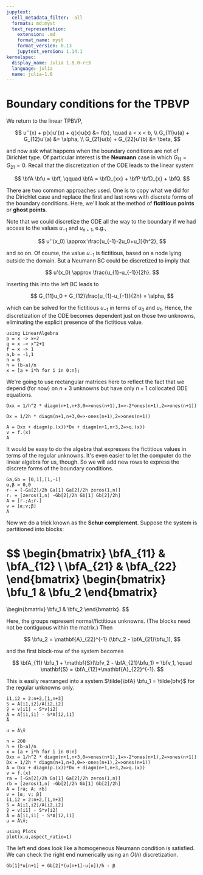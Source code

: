 ```yaml
---
jupytext:
  cell_metadata_filter: -all
  formats: md:myst
  text_representation:
    extension: .md
    format_name: myst
    format_version: 0.13
    jupytext_version: 1.14.1
kernelspec:
  display_name: Julia 1.8.0-rc3
  language: julia
  name: julia-1.8
---
```


# Boundary conditions for the TPBVP

We return to the linear TPBVP,

$$
u''(x) + p(x)u'(x) + q(x)u(x) &= f(x), \quad a < x < b, \\ 
G_{11}u(a) + G_{12}u'(a)  &= \alpha, \\ 
G_{21}u(b) + G_{22}u'(b)  &= \beta,
$$

and now ask what happens when the boundary conditions are not of Dirichlet type. Of particular interest is the **Neumann** case in which $G_{11}=G_{21}=0$. Recall that the discretization of the ODE leads to the linear system

$$
\bfA \bfu = \bff, \qquad \bfA = \bfD_{xx} + \bfP \bfD_{x} + \bfQ.
$$

There are two common approaches used. One is to copy what we did for the Dirichlet case and replace the first and last rows with discrete forms of the boundary conditions. Here, we'll look at the method of **fictitious points** or **ghost points**.

Note that we could discretize the ODE all the way to the boundary if we had access to the values $u_{-1}$ and $u_{n+1}$, e.g.,

$$
u''(x_0) \approx \frac{u_{-1}-2u_0+u_1}{h^2},
$$

and so on. Of course, the value $u_{-1}$ is fictitious, based on a node lying outside the domain. But a Neumann BC could be discretized to imply that

$$
u'(x_0) \approx \frac{u_{1}-u_{-1}}{2h}. 
$$

Inserting this into the left BC leads to

$$
G_{11}u_0 + G_{12}\frac{u_{1}-u_{-1}}{2h}  = \alpha, 
$$

which can be solved for the fictitious $u_{-1}$ in terms of $u_0$ and $u_1$. Hence, the discretization of the ODE becomes dependent just on those two unknowns, eliminating the explicit presence of the fictitious value.

```{code-cell}
using LinearAlgebra
p = x -> x+2
q = x -> x^2+1
f = x -> 1
a,b = -1,1
n = 6
h = (b-a)/n
x = [a + i*h for i in 0:n];
```

We're going to use rectangular matrices here to reflect the fact that we depend (for now) on $n+3$ unknowns but have only $n+1$ collocated ODE equations.

```{code-cell}
Dxx = 1/h^2 * diagm(n+1,n+3,0=>ones(n+1),1=>-2*ones(n+1),2=>ones(n+1))
```

```{code-cell}
Dx = 1/2h * diagm(n+1,n+3,0=>-ones(n+1),2=>ones(n+1))
```

```{code-cell}
A = Dxx + diagm(p.(x))*Dx + diagm(n+1,n+3,2=>q.(x))
v = f.(x)
A
```

It would be easy to do the algebra that expresses the fictitious values in terms of the regular unknowns. It's even easier to let the computer do the linear algebra for us, though. So we will add new rows to express the discrete forms of the boundary conditions.

```{code-cell}
Ga,Gb = [0,1],[1,-1]
⍺,β = 0,0
r₋ = [-Ga[2]/2h Ga[1] Ga[2]/2h zeros(1,n)]
r₊ = [zeros(1,n) -Gb[2]/2h Gb[1] Gb[2]/2h]
A = [r₋;A;r₊]
v = [⍺;v;β]
A
```

Now we do a trick known as the **Schur complement**. Suppose the system is partitioned into blocks:

$$
\begin{bmatrix}
  \bfA_{11} & \bfA_{12} \\ \bfA_{21} & \bfA_{22} 
\end{bmatrix}
\begin{bmatrix}
  \bfu_1 & \bfu_2
\end{bmatrix}
= 
\begin{bmatrix}
  \bfv_1 & \bfv_2
\end{bmatrix}.
$$

Here, the groups represent normal/fictitious unknowns. (The blocks need not be contiguous within the matrix.) Then

$$
\bfu_2 = \mathbf{A}_{22}^{-1} (\bfv_2 - \bfA_{21}\bfu_1), 
$$

and the first block-row of the system becomes

$$
\bfA_{11} \bfu_1 + \mathbf{S}(\bfv_2 - \bfA_{21}\bfu_1) = \bfv_1, \quad \mathbf{S} = \bfA_{12}*\mathbf{A}_{22}^{-1}. 
$$

This is easily rearranged into a system $\tilde{\bfA} \bfu_1 = \tilde{bfv}$ for the regular unknowns only.

```{code-cell}
i1,i2 = 2:n+2,[1,n+3]
S = A[i1,i2]/A[i2,i2]
ṽ = v[i1] - S*v[i2]
Ã = A[i1,i1] - S*A[i2,i1]
Ã
```

```{code-cell}
u = Ã\ṽ
```

```{code-cell}
n = 200
h = (b-a)/n
x = [a + i*h for i in 0:n]
Dxx = 1/h^2 * diagm(n+1,n+3,0=>ones(n+1),1=>-2*ones(n+1),2=>ones(n+1))
Dx = 1/2h * diagm(n+1,n+3,0=>-ones(n+1),2=>ones(n+1))
A = Dxx + diagm(p.(x))*Dx + diagm(n+1,n+3,2=>q.(x))
v = f.(x)
ra = [-Ga[2]/2h Ga[1] Ga[2]/2h zeros(1,n)]
rb = [zeros(1,n) -Gb[2]/2h Gb[1] Gb[2]/2h]
A = [ra; A; rb]
v = [⍺; v; β]
i1,i2 = 2:n+2,[1,n+3]
S = A[i1,i2]/A[i2,i2]
ṽ = v[i1] - S*v[i2]
Ã = A[i1,i1] - S*A[i2,i1]
u = Ã\ṽ;

using Plots
plot(x,u,aspect_ratio=1)
```

The left end does look like a homogeneous Neumann condition is satisfied. We can check the right end numerically using an $O(h)$ discretization.

```{code-cell}
Gb[1]*u[n+1] + Gb[2]*(u[n+1]-u[n])/h - β
```
